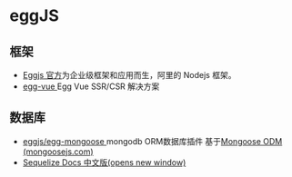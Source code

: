 # eggJS

## 框架

* [Eggjs 官方](https://eggjs.org/zh-cn/)为企业级框架和应用而生，阿里的 Nodejs 框架。
* [egg-vue ](https://easyjs.cn/egg-vue/)Egg Vue SSR/CSR 解决方案

## 数据库

* [eggjs/egg-mongoose ](https://github.com/eggjs/egg-mongoose) mongodb ORM数据库插件 基于[Mongoose ODM (mongoosejs.com)](https://mongoosejs.com/)
* [Sequelize Docs 中文版(opens new window)](https://demopark.github.io/sequelize-docs-Zh-CN/)
